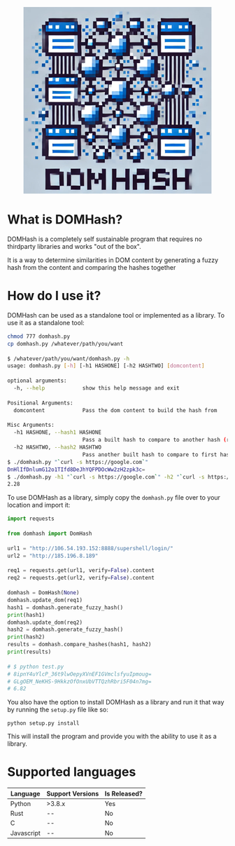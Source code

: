 <p align="center">
  <img src=".github/domhash_logo.png" width="430" height="426"/>
</p>

# What is DOMHash?

DOMHash is a completely self sustainable program that requires no thirdparty libraries and works "out of the box". 

It is a way to determine similarities in DOM content by generating a fuzzy hash from the content and comparing the hashes together

# How do I use it?

DOMHash can be used as a standalone tool or implemented as a library. To use it as a standalone tool:
```bash
chmod 777 domhash.py
cp domhash.py /whatever/path/you/want

$ /whatever/path/you/want/domhash.py -h
usage: domhash.py [-h] [-h1 HASHONE] [-h2 HASHTWO] [domcontent]

optional arguments:
  -h, --help            show this help message and exit

Positional Arguments:
  domcontent            Pass the dom content to build the hash from

Misc Arguments:
  -h1 HASHONE, --hash1 HASHONE
                        Pass a built hash to compare to another hash (requires -h2 to be passed)
  -h2 HASHTWO, --hash2 HASHTWO
                        Pass another built hash to compare to first hash (requires -h1 to be passed)
$ ./domhash.py "`curl -s https://google.com`"
DnHlIfDnlumG12o1TIfd8DeJhYQFPDOcWw2zH2zpk3c=
$ ./domhash.py -h1 "`curl -s https://google.com`" -h2 "`curl -s https://duckduckgo.com`"
2.28
```

To use DOMHash as a library, simply copy the `domhash.py` file over to your location and import it:

```python
import requests

from domhash import DomHash

url1 = "http://106.54.193.152:8888/supershell/login/"
url2 = "http://185.196.8.189"

req1 = requests.get(url1, verify=False).content
req2 = requests.get(url2, verify=False).content

domhash = DomHash(None)
domhash.update_dom(req1)
hash1 = domhash.generate_fuzzy_hash()
print(hash1)
domhash.update_dom(req2)
hash2 = domhash.generate_fuzzy_hash()
print(hash2)
results = domhash.compare_hashes(hash1, hash2)
print(results)

# $ python test.py
# 8ipnY4uYlcP_36t9lwOepyXVnEF1GVmclsfyuIpmoug=
# GLgOEM_NeKHS-9HkkzOfOnxUbVTTQzhRbri5F04n7mg=
# 6.82
```

You also have the option to install DOMHash as a library and run it that way by running the `setup.py` file like so:

```python3
python setup.py install
```

This will install the program and provide you with the ability to use it as a library. 

# Supported languages

| Language   | Support Versions | Is Released? |
|------------|------------------|--------------|
| Python     | >3.8.x           | Yes          |
| Rust       | --               | No           |
| C          | --               | No           |
| Javascript | --               | No           |